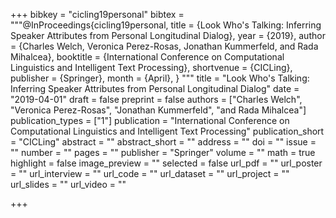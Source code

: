 +++
bibkey = "cicling19personal"
bibtex = """@InProceedings{cicling19personal,
  title     = {Look Who's Talking: Inferring Speaker Attributes from Personal Longitudinal Dialog},
  year      = {2019},
  author    = {Charles Welch, Veronica Perez-Rosas, Jonathan Kummerfeld, and Rada Mihalcea},
  booktitle = {International Conference on Computational Linguistics and Intelligent Text Processing},
  shortvenue = {CICLing},
  publisher = {Springer},
  month     = {April},
}
"""
title = "Look Who's Talking: Inferring Speaker Attributes from Personal Longitudinal Dialog"
date = "2019-04-01"
draft = false
preprint = false
authors = ["Charles Welch", "Veronica Perez-Rosas", "Jonathan Kummerfeld", "and Rada Mihalcea"]
publication_types = ["1"]
publication = "International Conference on Computational Linguistics and Intelligent Text Processing"
publication_short = "CICLing"
abstract = ""
abstract_short = ""
address = ""
doi = ""
issue = ""
number = ""
pages = ""
publisher = "Springer"
volume = ""
math = true
highlight = false
image_preview = ""
selected = false
url_pdf = ""
url_poster = ""
url_interview = ""
url_code = ""
url_dataset = ""
url_project = ""
url_slides = ""
url_video = ""



+++
